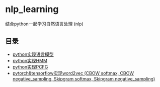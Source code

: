 # nlp_learning
结合python一起学习自然语言处理 (nlp)

## 目录
* [python实现语言模型](https://github.com/SeanLee97/nlp_learning/tree/master/language_model) 
* [python实现HMM](https://github.com/SeanLee97/nlp_learning/tree/master/hmm) 
* [python实现PCFG](https://github.com/SeanLee97/nlp_learning/tree/master/pcfg)
* [pytorch&tensorflow实现word2vec (CBOW softmax, CBOW negative_sampling, Skipgram softmax, Skipgram negative_sampling)](https://github.com/SeanLee97/nlp_learning/tree/master/word2vec)
